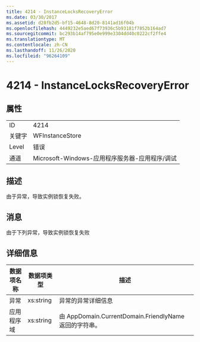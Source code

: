 ```yaml
---
title: 4214 - InstanceLocksRecoveryError
ms.date: 03/30/2017
ms.assetid: d28fb2d5-bf15-4648-8d20-8141ad16f04b
ms.openlocfilehash: 4449232e5aed67f73936c5b93181f7852b164ad7
ms.sourcegitcommit: bc293b14af795e0e999e3304dd40c0222cf2ffe4
ms.translationtype: MT
ms.contentlocale: zh-CN
ms.lasthandoff: 11/26/2020
ms.locfileid: "96264109"
---
```

# <a name="4214---instancelocksrecoveryerror"></a>4214 - InstanceLocksRecoveryError

## <a name="properties"></a>属性  
  
|||  
|-|-|  
|ID|4214|  
|关键字|WFInstanceStore|  
|Level|错误|  
|通道|Microsoft-Windows-应用程序服务器-应用程序/调试|  
  
## <a name="description"></a>描述  

 由于异常，导致实例锁恢复失败。  
  
## <a name="message"></a>消息  

 由于下列异常，导致实例锁恢复失败  
  
## <a name="details"></a>详细信息  
  
|数据项名称|数据项类型|描述|  
|--------------------|--------------------|-----------------|  
|异常|xs:string|异常的异常详细信息|  
|应用程序域|xs:string|由 AppDomain.CurrentDomain.FriendlyName 返回的字符串。|
